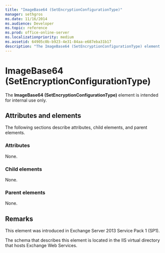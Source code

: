 ```yaml
---
title: "ImageBase64 (SetEncryptionConfigurationType)"
manager: sethgros
ms.date: 11/16/2014
ms.audience: Developer
ms.topic: reference
ms.prod: office-online-server
ms.localizationpriority: medium
ms.assetid: 64905c0b-b923-4e31-84aa-e687eba31b17
description: "The ImageBase64 (SetEncryptionConfigurationType) element is intended for internal use only."
---
```


# ImageBase64 (SetEncryptionConfigurationType)

The **ImageBase64 (SetEncryptionConfigurationType)** element is intended for internal use only. 

## Attributes and elements

The following sections describe attributes, child elements, and parent elements.
  
### Attributes

None.
  
### Child elements

None.
  
### Parent elements

None.
  
## Remarks

This element was introduced in Exchange Server 2013 Service Pack 1 (SP1).
  
The schema that describes this element is located in the IIS virtual directory that hosts Exchange Web Services.
  


